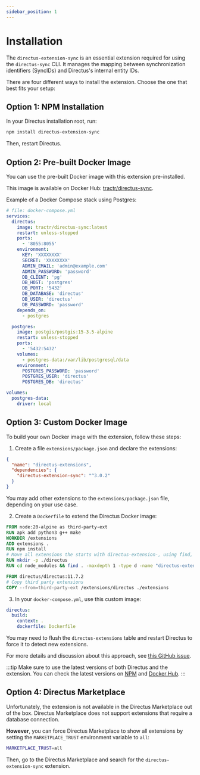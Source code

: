 ```yaml
---
sidebar_position: 1
---
```


# Installation

The `directus-extension-sync` is an essential extension required for using the `directus-sync` CLI. It manages the mapping between synchronization identifiers (SyncIDs) and Directus's internal entity IDs.

There are four different ways to install the extension. Choose the one that best fits your setup:

## Option 1: NPM Installation

In your Directus installation root, run:

```bash
npm install directus-extension-sync
```

Then, restart Directus.

## Option 2: Pre-built Docker Image

You can use the pre-built Docker image with this extension pre-installed.

This image is available on Docker Hub: [tractr/directus-sync](https://hub.docker.com/r/tractr/directus-sync).

Example of a Docker Compose stack using Postgres:

```yml
# file: docker-compose.yml
services:
  directus:
    image: tractr/directus-sync:latest
    restart: unless-stopped
    ports:
      - '8055:8055'
    environment:
      KEY: 'XXXXXXXX'
      SECRET: 'XXXXXXXX'
      ADMIN_EMAIL: 'admin@example.com'
      ADMIN_PASSWORD: 'password'
      DB_CLIENT: 'pg'
      DB_HOST: 'postgres'
      DB_PORT: '5432'
      DB_DATABASE: 'directus'
      DB_USER: 'directus'
      DB_PASSWORD: 'password'
    depends_on:
      - postgres

  postgres:
    image: postgis/postgis:15-3.5-alpine
    restart: unless-stopped
    ports:
      - '5432:5432'
    volumes:
      - postgres-data:/var/lib/postgresql/data
    environment:
      POSTGRES_PASSWORD: 'password'
      POSTGRES_USER: 'directus'
      POSTGRES_DB: 'directus'

volumes:
  postgres-data:
    driver: local
```

## Option 3: Custom Docker Image

To build your own Docker image with the extension, follow these steps:

1. Create a file `extensions/package.json` and declare the extensions:

```json
{
  "name": "directus-extensions",
  "dependencies": {
    "directus-extension-sync": "^3.0.2"
  }
}
```

You may add other extensions to the `extensions/package.json` file, depending on your use case.

2. Create a `Dockerfile` to extend the Directus Docker image:

```Dockerfile
FROM node:20-alpine as third-party-ext
RUN apk add python3 g++ make
WORKDIR /extensions
ADD extensions .
RUN npm install
# Move all extensions the starts with directus-extension-, using find, to the /extensions/directus folder
RUN mkdir -p ./directus
RUN cd node_modules && find . -maxdepth 1 -type d -name "directus-extension-*" -exec mv {} ../directus \;

FROM directus/directus:11.7.2
# Copy third party extensions
COPY --from=third-party-ext /extensions/directus ./extensions
```

3. In your `docker-compose.yml`, use this custom image:

```yml
directus:
  build:
    context: .
    dockerfile: Dockerfile
```

You may need to flush the `directus-extensions` table and restart Directus to force it to detect new extensions.

For more details and discussion about this approach, see [this GitHub issue](https://github.com/tractr/directus-sync/issues/63#issuecomment-2096657924).


:::tip
Make sure to use the latest versions of both Directus and the extension. You can check the latest versions on [NPM](https://www.npmjs.com/package/directus-extension-sync) and [Docker Hub](https://hub.docker.com/r/directus/directus).
:::

## Option 4: Directus Marketplace

Unfortunately, the extension is not available in the Directus Marketplace out of the box. Directus Marketplace does not support extensions that require a database connection.

**However**, you can force Directus Marketplace to show all extensions by setting the `MARKETPLACE_TRUST` environment variable to `all`:

```bash
MARKETPLACE_TRUST=all
```

Then, go to the Directus Marketplace and search for the `directus-extension-sync` extension. 